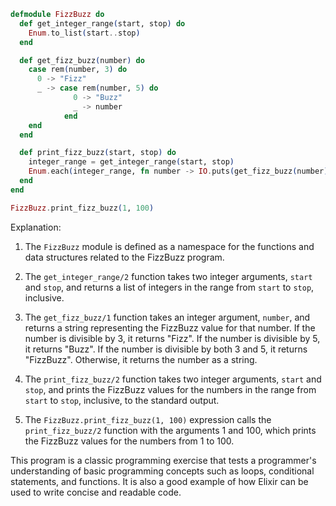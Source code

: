 ```elixir
defmodule FizzBuzz do
  def get_integer_range(start, stop) do
    Enum.to_list(start..stop)
  end

  def get_fizz_buzz(number) do
    case rem(number, 3) do
      0 -> "Fizz"
      _ -> case rem(number, 5) do
              0 -> "Buzz"
              _ -> number
            end
    end
  end

  def print_fizz_buzz(start, stop) do
    integer_range = get_integer_range(start, stop)
    Enum.each(integer_range, fn number -> IO.puts(get_fizz_buzz(number)) end)
  end
end

FizzBuzz.print_fizz_buzz(1, 100)
```

Explanation:

1. The `FizzBuzz` module is defined as a namespace for the functions and data structures related to the FizzBuzz program.

2. The `get_integer_range/2` function takes two integer arguments, `start` and `stop`, and returns a list of integers in the range from `start` to `stop`, inclusive.

3. The `get_fizz_buzz/1` function takes an integer argument, `number`, and returns a string representing the FizzBuzz value for that number. If the number is divisible by 3, it returns "Fizz". If the number is divisible by 5, it returns "Buzz". If the number is divisible by both 3 and 5, it returns "FizzBuzz". Otherwise, it returns the number as a string.

4. The `print_fizz_buzz/2` function takes two integer arguments, `start` and `stop`, and prints the FizzBuzz values for the numbers in the range from `start` to `stop`, inclusive, to the standard output.

5. The `FizzBuzz.print_fizz_buzz(1, 100)` expression calls the `print_fizz_buzz/2` function with the arguments 1 and 100, which prints the FizzBuzz values for the numbers from 1 to 100.

This program is a classic programming exercise that tests a programmer's understanding of basic programming concepts such as loops, conditional statements, and functions. It is also a good example of how Elixir can be used to write concise and readable code.